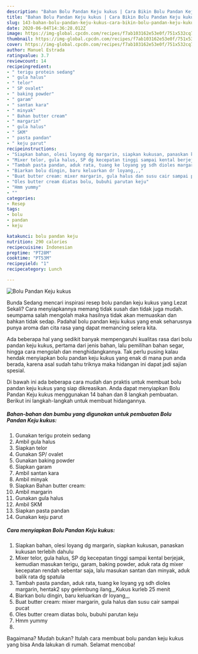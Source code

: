 ```yaml
---
description: "Bahan Bolu Pandan Keju kukus | Cara Bikin Bolu Pandan Keju kukus Yang Enak Banget"
title: "Bahan Bolu Pandan Keju kukus | Cara Bikin Bolu Pandan Keju kukus Yang Enak Banget"
slug: 143-bahan-bolu-pandan-keju-kukus-cara-bikin-bolu-pandan-keju-kukus-yang-enak-banget
date: 2020-06-04T14:36:28.012Z
image: https://img-global.cpcdn.com/recipes/f7ab103162e53e0f/751x532cq70/bolu-pandan-keju-kukus-foto-resep-utama.jpg
thumbnail: https://img-global.cpcdn.com/recipes/f7ab103162e53e0f/751x532cq70/bolu-pandan-keju-kukus-foto-resep-utama.jpg
cover: https://img-global.cpcdn.com/recipes/f7ab103162e53e0f/751x532cq70/bolu-pandan-keju-kukus-foto-resep-utama.jpg
author: Manuel Estrada
ratingvalue: 3.7
reviewcount: 14
recipeingredient:
- " terigu protein sedang"
- " gula halus"
- " telor"
- " SP ovalet"
- " baking powder"
- " garam"
- " santan kara"
- " minyak"
- " Bahan butter cream"
- " margarin"
- " gula halus"
- " SKM"
- " pasta pandan"
- " keju parut"
recipeinstructions:
- "Siapkan bahan, olesi loyang dg margarin, siapkan kukusan, panaskan kukusan terlebih dahulu"
- "Mixer telor, gula halus, SP dg kecepatan tinggi sampai kental berjejak, kemudian masukan terigu, garam, baking powder, aduk rata dg mixer kecepatan rendah sebentar saja, lalu masukan santan dan minyak, aduk balik rata dg spatula"
- "Tambah pasta pandan, aduk rata, tuang ke loyang yg sdh dioles margarin, hentak2 spy gelembung ilang,,,Kukus kurleb 25 menit"
- "Biarkan bolu dingin, baru keluarkan dr loyang,,,"
- "Buat butter cream: mixer margarin, gula halus dan susu cair sampai pucat"
- "Oles butter cream diatas bolu, bubuhi parutan keju"
- "Hmm yummy"
- ""
categories:
- Resep
tags:
- bolu
- pandan
- keju

katakunci: bolu pandan keju 
nutrition: 290 calories
recipecuisine: Indonesian
preptime: "PT28M"
cooktime: "PT53M"
recipeyield: "1"
recipecategory: Lunch

---
```



![Bolu Pandan Keju kukus](https://img-global.cpcdn.com/recipes/f7ab103162e53e0f/751x532cq70/bolu-pandan-keju-kukus-foto-resep-utama.jpg)

Bunda Sedang mencari inspirasi resep bolu pandan keju kukus yang Lezat Sekali? Cara menyiapkannya memang tidak susah dan tidak juga mudah. seumpama salah mengolah maka hasilnya tidak akan memuaskan dan bahkan tidak sedap. Padahal bolu pandan keju kukus yang enak seharusnya punya aroma dan cita rasa yang dapat memancing selera kita.

Ada beberapa hal yang sedikit banyak mempengaruhi kualitas rasa dari bolu pandan keju kukus, pertama dari jenis bahan, lalu pemilihan bahan segar, hingga cara mengolah dan menghidangkannya. Tak perlu pusing kalau hendak menyiapkan bolu pandan keju kukus yang enak di mana pun anda berada, karena asal sudah tahu triknya maka hidangan ini dapat jadi sajian spesial.




Di bawah ini ada beberapa cara mudah dan praktis untuk membuat bolu pandan keju kukus yang siap dikreasikan. Anda dapat menyiapkan Bolu Pandan Keju kukus menggunakan 14 bahan dan 8 langkah pembuatan. Berikut ini langkah-langkah untuk membuat hidangannya.

<!--inarticleads1-->

##### Bahan-bahan dan bumbu yang digunakan untuk pembuatan Bolu Pandan Keju kukus:

1. Gunakan  terigu protein sedang
1. Ambil  gula halus
1. Siapkan  telor
1. Gunakan  SP/ ovalet
1. Gunakan  baking powder
1. Siapkan  garam
1. Ambil  santan kara
1. Ambil  minyak
1. Siapkan  Bahan butter cream:
1. Ambil  margarin
1. Gunakan  gula halus
1. Ambil  SKM
1. Siapkan  pasta pandan
1. Gunakan  keju parut




<!--inarticleads2-->

##### Cara menyiapkan Bolu Pandan Keju kukus:

1. Siapkan bahan, olesi loyang dg margarin, siapkan kukusan, panaskan kukusan terlebih dahulu
1. Mixer telor, gula halus, SP dg kecepatan tinggi sampai kental berjejak, kemudian masukan terigu, garam, baking powder, aduk rata dg mixer kecepatan rendah sebentar saja, lalu masukan santan dan minyak, aduk balik rata dg spatula
1. Tambah pasta pandan, aduk rata, tuang ke loyang yg sdh dioles margarin, hentak2 spy gelembung ilang,,,Kukus kurleb 25 menit
1. Biarkan bolu dingin, baru keluarkan dr loyang,,,
1. Buat butter cream: mixer margarin, gula halus dan susu cair sampai pucat
1. Oles butter cream diatas bolu, bubuhi parutan keju
1. Hmm yummy
1. 




Bagaimana? Mudah bukan? Itulah cara membuat bolu pandan keju kukus yang bisa Anda lakukan di rumah. Selamat mencoba!
